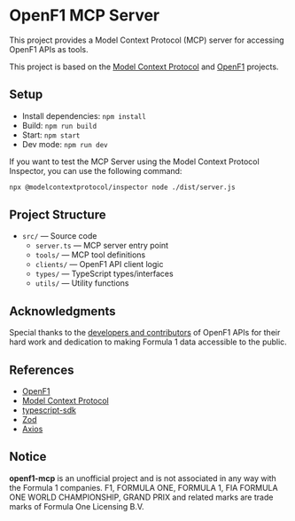 # OpenF1 MCP Server

This project provides a Model Context Protocol (MCP) server for accessing OpenF1 APIs as tools.

This project is based on the [Model Context Protocol](https://github.com/ModelContextProtocol/modelcontextprotocol) and [OpenF1](https://github.com/openf1/openf1) projects.

## Setup

- Install dependencies: `npm install`
- Build: `npm run build`
- Start: `npm start`
- Dev mode: `npm run dev`

If you want to test the MCP Server using the Model Context Protocol Inspector, you can use the following command:

```bash
npx @modelcontextprotocol/inspector node ./dist/server.js
```

## Project Structure
- `src/` — Source code
  - `server.ts` — MCP server entry point
  - `tools/` — MCP tool definitions
  - `clients/` — OpenF1 API client logic
  - `types/` — TypeScript types/interfaces
  - `utils/` — Utility functions

## Acknowledgments

Special thanks to the [developers and contributors](https://openf1.org/#contributing) of OpenF1 APIs for their hard work and dedication to making Formula 1 data accessible to the public.

## References
- [OpenF1](https://github.com/openf1/openf1)
- [Model Context Protocol](https://github.com/ModelContextProtocol/modelcontextprotocol)
- [typescript-sdk](https://github.com/ModelContextProtocol/typescript-sdk)
- [Zod](https://github.com/colinhacks/zod)
- [Axios](https://github.com/axios/axios)

## Notice

**openf1-mcp** is an unofficial project and is not associated in any way with the Formula 1 companies. F1, FORMULA ONE, FORMULA 1, FIA FORMULA ONE WORLD CHAMPIONSHIP, GRAND PRIX and related marks are trade marks of Formula One Licensing B.V. 

